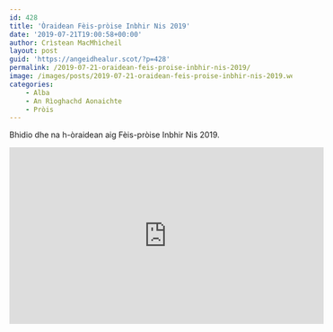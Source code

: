 ```yaml
---
id: 428
title: 'Òraidean Fèis-pròise Inbhir Nis 2019'
date: '2019-07-21T19:00:58+00:00'
author: Crìstean MacMhìcheil
layout: post
guid: 'https://angeidhealur.scot/?p=428'
permalink: /2019-07-21-oraidean-feis-proise-inbhir-nis-2019/
image: /images/posts/2019-07-21-oraidean-feis-proise-inbhir-nis-2019.webp
categories:
    - Alba
    - An Rìoghachd Aonaichte
    - Pròis
---
```


Bhidio dhe na h-òraidean aig Fèis-pròise Inbhir Nis 2019.

<div class="youtube-wrapper"> <iframe allow="accelerometer; autoplay; clipboard-write; encrypted-media; gyroscope; picture-in-picture" allowfullscreen="" frameborder="0" height="315" loading="lazy" src="https://www.youtube-nocookie.com/embed/8H-EuF3o2cQ" title="YouTube video player" width="560"></iframe></div>
